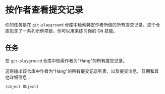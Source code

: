 # 按作者查看提交记录

你的任务是在 `git-playground` 仓库中检索特定作者所做的所有提交记录。这个仓库包含了一系列示例项目，你可以用来练习你的 Git 技能。

## 任务

在 `git-playground` 仓库中检索作者为“Hang”的所有提交记录。

这将输出该仓库中作者为“Hang”的所有提交记录列表，以及提交消息、日期和其他详细信息：

```shell
[object Object]
```
